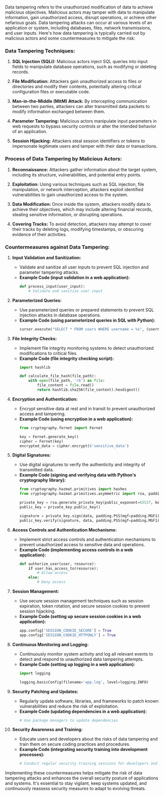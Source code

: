 Data tampering refers to the unauthorized modification of data to achieve malicious objectives. Malicious actors may tamper with data to manipulate information, gain unauthorized access, disrupt operations, or achieve other nefarious goals. Data tampering attacks can occur at various levels of an application or system, including databases, files, network transmissions, and user inputs. Here's how data tampering is typically carried out by malicious actors and some countermeasures to mitigate the risk:

### Data Tampering Techniques:

1. **SQL Injection (SQLi):** Malicious actors inject SQL queries into input fields to manipulate database operations, such as modifying or deleting records.

2. **File Modification:** Attackers gain unauthorized access to files or directories and modify their contents, potentially altering critical configuration files or executable code.

3. **Man-in-the-Middle (MitM) Attack:** By intercepting communication between two parties, attackers can alter transmitted data packets to modify information exchanged between them.

4. **Parameter Tampering:** Malicious actors manipulate input parameters in web requests to bypass security controls or alter the intended behavior of an application.

5. **Session Hijacking:** Attackers steal session identifiers or tokens to impersonate legitimate users and tamper with their data or transactions.

### Process of Data Tampering by Malicious Actors:

1. **Reconnaissance:** Attackers gather information about the target system, including its structure, vulnerabilities, and potential entry points.

2. **Exploitation:** Using various techniques such as SQL injection, file manipulation, or network interception, attackers exploit identified vulnerabilities to gain unauthorized access to the system.

3. **Data Modification:** Once inside the system, attackers modify data to achieve their objectives, which may include altering financial records, stealing sensitive information, or disrupting operations.

4. **Covering Tracks:** To avoid detection, attackers may attempt to cover their tracks by deleting logs, modifying timestamps, or obscuring evidence of their activities.

### Countermeasures against Data Tampering:

1. **Input Validation and Sanitization:**
   - Validate and sanitize all user inputs to prevent SQL injection and parameter tampering attacks.
   - **Example Code (input validation in a web application):**
     ```python
     def process_input(user_input):
         # Validate and sanitize user input
     ```

2. **Parameterized Queries:**
   - Use parameterized queries or prepared statements to prevent SQL injection attacks in database operations.
   - **Example Code (using parameterized queries in SQL with Python):**
     ```python
     cursor.execute("SELECT * FROM users WHERE username = %s", (username,))
     ```

3. **File Integrity Checks:**
   - Implement file integrity monitoring systems to detect unauthorized modifications to critical files.
   - **Example Code (file integrity checking script):**
     ```python
     import hashlib

     def calculate_file_hash(file_path):
         with open(file_path, 'rb') as file:
             file_content = file.read()
             return hashlib.sha256(file_content).hexdigest()
     ```

4. **Encryption and Authentication:**
   - Encrypt sensitive data at rest and in transit to prevent unauthorized access and tampering.
   - **Example Code (using encryption in a web application):**
     ```python
     from cryptography.fernet import Fernet

     key = Fernet.generate_key()
     cipher = Fernet(key)
     encrypted_data = cipher.encrypt(b'sensitive_data')
     ```

5. **Digital Signatures:**
   - Use digital signatures to verify the authenticity and integrity of transmitted data.
   - **Example Code (signing and verifying data with Python's cryptography library):**
     ```python
     from cryptography.hazmat.primitives import hashes
     from cryptography.hazmat.primitives.asymmetric import rsa, padding

     private_key = rsa.generate_private_key(public_exponent=65537, key_size=2048)
     public_key = private_key.public_key()

     signature = private_key.sign(data, padding.PSS(mgf=padding.MGF1(hashes.SHA256()), salt_length=padding.PSS.MAX_LENGTH), hashes.SHA256())
     public_key.verify(signature, data, padding.PSS(mgf=padding.MGF1(hashes.SHA256()), salt_length=padding.PSS.MAX_LENGTH), hashes.SHA256())
     ```

6. **Access Controls and Authentication Mechanisms:**
   - Implement strict access controls and authentication mechanisms to prevent unauthorized access to sensitive data and operations.
   - **Example Code (implementing access controls in a web application):**
     ```python
     def authorize_user(user, resource):
         if user.has_access_to(resource):
             # Allow access
         else:
             # Deny access
     ```

7. **Session Management:**
   - Use secure session management techniques such as session expiration, token rotation, and secure session cookies to prevent session hijacking.
   - **Example Code (setting up secure session cookies in a web application):**
     ```python
     app.config['SESSION_COOKIE_SECURE'] = True
     app.config['SESSION_COOKIE_HTTPONLY'] = True
     ```

8. **Continuous Monitoring and Logging:**
   - Continuously monitor system activity and log all relevant events to detect and respond to unauthorized data tampering attempts.
   - **Example Code (setting up logging in a web application):**
     ```python
     import logging

     logging.basicConfig(filename='app.log', level=logging.INFO)
     ```

9. **Security Patching and Updates:**
   - Regularly update software, libraries, and frameworks to patch known vulnerabilities and reduce the risk of exploitation.
   - **Example Code (updating dependencies in a web application):**
     ```bash
     # Use package managers to update dependencies
     ```

10. **Security Awareness and Training:**
    - Educate users and developers about the risks of data tampering and train them on secure coding practices and procedures.
    - **Example Code (integrating security training into development processes):**
      ```bash
      # Conduct regular security training sessions for developers and users
      ```

Implementing these countermeasures helps mitigate the risk of data tampering attacks and enhances the overall security posture of applications and systems. It's essential to stay vigilant, keep systems updated, and continuously reassess security measures to adapt to evolving threats.
